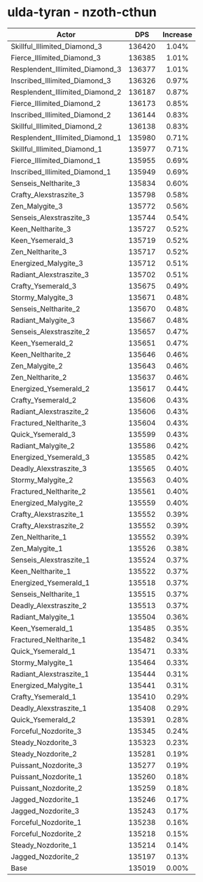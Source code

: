 # ulda-tyran - nzoth-cthun
| Actor | DPS | Increase |
|---|:---:|:---:|
|Skillful_Illimited_Diamond_3|136420|1.04%|
|Fierce_Illimited_Diamond_3|136385|1.01%|
|Resplendent_Illimited_Diamond_3|136377|1.01%|
|Inscribed_Illimited_Diamond_3|136326|0.97%|
|Resplendent_Illimited_Diamond_2|136187|0.87%|
|Fierce_Illimited_Diamond_2|136173|0.85%|
|Inscribed_Illimited_Diamond_2|136144|0.83%|
|Skillful_Illimited_Diamond_2|136138|0.83%|
|Resplendent_Illimited_Diamond_1|135980|0.71%|
|Skillful_Illimited_Diamond_1|135977|0.71%|
|Fierce_Illimited_Diamond_1|135955|0.69%|
|Inscribed_Illimited_Diamond_1|135949|0.69%|
|Senseis_Neltharite_3|135834|0.60%|
|Crafty_Alexstraszite_3|135798|0.58%|
|Zen_Malygite_3|135772|0.56%|
|Senseis_Alexstraszite_3|135744|0.54%|
|Keen_Neltharite_3|135727|0.52%|
|Keen_Ysemerald_3|135719|0.52%|
|Zen_Neltharite_3|135717|0.52%|
|Energized_Malygite_3|135712|0.51%|
|Radiant_Alexstraszite_3|135702|0.51%|
|Crafty_Ysemerald_3|135675|0.49%|
|Stormy_Malygite_3|135671|0.48%|
|Senseis_Neltharite_2|135670|0.48%|
|Radiant_Malygite_3|135667|0.48%|
|Senseis_Alexstraszite_2|135657|0.47%|
|Keen_Ysemerald_2|135651|0.47%|
|Keen_Neltharite_2|135646|0.46%|
|Zen_Malygite_2|135643|0.46%|
|Zen_Neltharite_2|135637|0.46%|
|Energized_Ysemerald_2|135617|0.44%|
|Crafty_Ysemerald_2|135606|0.43%|
|Radiant_Alexstraszite_2|135606|0.43%|
|Fractured_Neltharite_3|135604|0.43%|
|Quick_Ysemerald_3|135599|0.43%|
|Radiant_Malygite_2|135586|0.42%|
|Energized_Ysemerald_3|135585|0.42%|
|Deadly_Alexstraszite_3|135565|0.40%|
|Stormy_Malygite_2|135563|0.40%|
|Fractured_Neltharite_2|135561|0.40%|
|Energized_Malygite_2|135559|0.40%|
|Crafty_Alexstraszite_1|135552|0.39%|
|Crafty_Alexstraszite_2|135552|0.39%|
|Zen_Neltharite_1|135552|0.39%|
|Zen_Malygite_1|135526|0.38%|
|Senseis_Alexstraszite_1|135524|0.37%|
|Keen_Neltharite_1|135522|0.37%|
|Energized_Ysemerald_1|135518|0.37%|
|Senseis_Neltharite_1|135515|0.37%|
|Deadly_Alexstraszite_2|135513|0.37%|
|Radiant_Malygite_1|135504|0.36%|
|Keen_Ysemerald_1|135485|0.35%|
|Fractured_Neltharite_1|135482|0.34%|
|Quick_Ysemerald_1|135471|0.33%|
|Stormy_Malygite_1|135464|0.33%|
|Radiant_Alexstraszite_1|135444|0.31%|
|Energized_Malygite_1|135441|0.31%|
|Crafty_Ysemerald_1|135410|0.29%|
|Deadly_Alexstraszite_1|135408|0.29%|
|Quick_Ysemerald_2|135391|0.28%|
|Forceful_Nozdorite_3|135345|0.24%|
|Steady_Nozdorite_3|135323|0.23%|
|Steady_Nozdorite_2|135281|0.19%|
|Puissant_Nozdorite_3|135277|0.19%|
|Puissant_Nozdorite_1|135260|0.18%|
|Puissant_Nozdorite_2|135259|0.18%|
|Jagged_Nozdorite_1|135246|0.17%|
|Jagged_Nozdorite_3|135243|0.17%|
|Forceful_Nozdorite_1|135238|0.16%|
|Forceful_Nozdorite_2|135218|0.15%|
|Steady_Nozdorite_1|135214|0.14%|
|Jagged_Nozdorite_2|135197|0.13%|
|Base|135019|0.00%|
